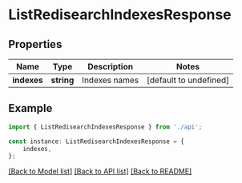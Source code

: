 # ListRedisearchIndexesResponse


## Properties

Name | Type | Description | Notes
------------ | ------------- | ------------- | -------------
**indexes** | **string** | Indexes names | [default to undefined]

## Example

```typescript
import { ListRedisearchIndexesResponse } from './api';

const instance: ListRedisearchIndexesResponse = {
    indexes,
};
```

[[Back to Model list]](../README.md#documentation-for-models) [[Back to API list]](../README.md#documentation-for-api-endpoints) [[Back to README]](../README.md)
